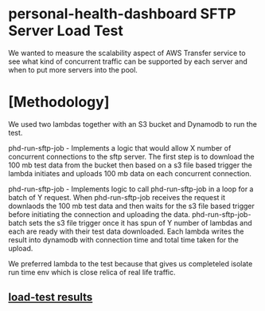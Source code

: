 # personal-health-dashboard SFTP Server Load Test

We wanted to measure the scalability aspect of AWS Transfer service to see what kind of concurrent 
traffic can be supported by each server and when to put more servers into the pool.


# [Methodology]
We used two lambdas together with an S3 bucket and Dynamodb to run the test.

phd-run-sftp-job - Implements a logic that would allow X number of concurrent connections 
to the sftp server. The first step is to download the 100 mb test data from the bucket
then based on a s3 file based trigger the lambda initiates and uploads 100 mb data on each concurrent
connection.

phd-run-sftp-job - Implements logic to call phd-run-sftp-job in a loop for a batch of Y request. When phd-run-sftp-job receives the request it downlaods the 100 mb test data and then waits for the s3 file based
trigger before initiating the connection and uploading the data. phd-run-sftp-job-batch sets the s3 file trigger
once it has spun of Y number of lambdas and each are ready with their test data downloaded. Each lambda writes the result into dynamodb with connection time and total time taken for the upload.

We preferred lambda to the test because that gives us completeled isolate run time env which is close relica of  real life traffic.

## [load-test results](results/sftp-load-test-results.png)



